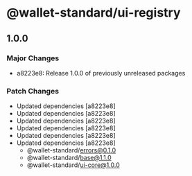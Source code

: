 # @wallet-standard/ui-registry

## 1.0.0

### Major Changes

-   a8223e8: Release 1.0.0 of previously unreleased packages

### Patch Changes

-   Updated dependencies [a8223e8]
-   Updated dependencies [a8223e8]
-   Updated dependencies [a8223e8]
-   Updated dependencies [a8223e8]
-   Updated dependencies [a8223e8]
-   Updated dependencies [a8223e8]
    -   @wallet-standard/errors@0.1.0
    -   @wallet-standard/base@1.1.0
    -   @wallet-standard/ui-core@1.0.0
